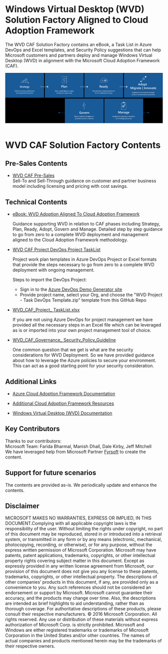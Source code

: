 # Windows Virtual Desktop (WVD) Solution Factory Aligned to Cloud Adoption Framework # 
The WVD CAF Solution Factory contains an eBook, a Task List in Azure DevOps  and Excel templates, and Security Policy suggestions that can help Microsoft customers and partners deploy and manage Windows Virtual Desktop (WVD) in alignment with the Microsoft Cloud Adoption Framework (CAF).  

 ![CAF](https://github.com/faridabharmal/WVD_CAF_SolutionFactory/blob/master/TechnicalEnablement/CAF.png)

# WVD CAF Solution Factory Contents

## Pre-Sales Contents    
 * [WVD CAF Pre-Sales](https://github.com/faridabharmal/WVD_CAF_SolutionFactory/blob/master/TechnicalEnablement)   
 Sell-To and Sell-Through guidance on customer and partner business model including licensing and pricing with cost savings.


## Technical Contents
*  [eBook: WVD Adoption Aligned To Cloud Adoption Framework](https://github.com/faridabharmal/WVD_CAF_SolutionFactory/tree/master/TechnicalEnablement)

   Guidance supporting WVD in relation to CAF phases including Strategy, Plan, Ready, Adopt, Govern and Manage. Detailed step by step guidance to go from zero to a complete WVD deployment and management aligned to the Cloud Adoption Framework methodology.  

*  [WVD CAF Project DevOps Project TaskList](https://github.com/faridabharmal/WVD_CAF_SolutionFactory/tree/master/TechnicalEnablement)

    Project work plan templates in Azure DevOps Project or Excel formats that provide the steps necessary to go from zero to a complete WVD deployment with ongoing management. 

    Steps to import the DevOps Project:  
    * Sign in to the [Azure DevOps Demo Generator site](https://azuredevopsdemogenerator.azurewebsites.net/)  
    * Provide project name, select your Org, and choose the "WVD Project - Task DevOps Template.zip" template from this GitHub Repo 

*  [WVD_CAF_Project_ TaskList.xlsx](https://github.com/faridabharmal/WVD_CAF_SolutionFactory/tree/master/TechnicalEnablement)

   If you are not using Azure DevOps for project management we have provided all the necessary steps in an Excel file which can be leveraged as is or imported into your own project management tool of choice.  

 
*  [WVD_CAF_Governance_ Security_Policy_Guideline](https://github.com/faridabharmal/WVD_CAF_SolutionFactory/tree/master/TechnicalEnablement)

   One common question that we get is what are the security considerations for WVD Deployment. So we have provided guidance about how to leverage the Azure policies to secure your environment. This can act as a good starting point for your security consideration. 

## Additional Links

 * [Azure Cloud Adoption Framework Documentation](https://azure.microsoft.com/en-us/cloud-adoption-framework)

 * [Additional Cloud Adoption Framework Resources](https://www.microsoft.com/azure/partners/b/enable/cloud-adoption-framework)

* [Windows Virtual Desktop (WVD) Documentation](https://docs.microsoft.com/en-us/azure/virtual-desktop/overview) 


## Key Contributors
Thanks to our contributors:  
Microsoft Team: Farida Bharmal, Manish Dhall, Dale Kirby, Jeff Mitchell   
We have leveraged help from Microsoft Partner [Fyrsoft](https://www.fyrsoft.com/) to create the content.

## Support for future scenarios
The contents are provided as-is. We periodically update and enhance the contents. 


## Disclaimer  
MICROSOFT MAKES NO WARRANTIES, EXPRESS OR IMPLIED, IN THIS DOCUMENT.Complying with all applicable copyright laws is the responsibility of the user. Without limiting the rights under copyright, no part of this document may be reproduced, stored in or introduced into a retrieval system, or transmitted in any form or by any means (electronic, mechanical, photocopying, recording, or otherwise), or for any purpose, without the express written permission of Microsoft Corporation. Microsoft may have patents, patent applications, trademarks, copyrights, or other intellectual property rights covering subject matter in this document. Except as expressly provided in any written license agreement from Microsoft, our provision of this document does not give you any license to these patents, trademarks, copyrights, or other intellectual property. The descriptions of other companies’ products in this document, if any, are provided only as a convenience to you. Any such references should not be considered an endorsement or support by Microsoft. Microsoft cannot guarantee their accuracy, and the products may change over time. Also, the descriptions are intended as brief highlights to aid understanding, rather than as thorough coverage. For authoritative descriptions of these products, please consult their respective manufacturers. © 2016 Microsoft Corporation. All rights reserved. Any use or distribution of these materials without express authorization of Microsoft Corp. is strictly prohibited. Microsoft and Windows are either registered trademarks or trademarks of Microsoft Corporation in the United States and/or other countries. The names of actual companies and products mentioned herein may be the trademarks of their respective owners.

